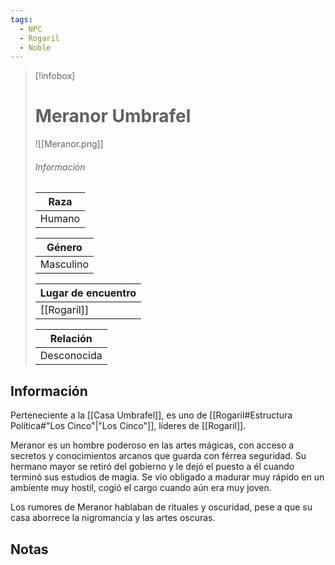 ```yaml
---
tags:
  - NPC
  - Rogaril
  - Noble
---
```


> [!infobox]
> # Meranor Umbrafel
> ![[Meranor.png]]
> ###### Información
> | Raza  |
> | ----- |
> |  Humano    |
> 
> | Género  |
> | ----- |
> |  Masculino   |
> 
> | Lugar de encuentro |
> | --------- | 
> | [[Rogaril]] | 
> 
> | Relación       |
> | ----------------- |
> | Desconocida |

## Información
Perteneciente a la [[Casa Umbrafel]], es uno de [[Rogaril#Estructura Política#"Los Cinco"|"Los Cinco"]], líderes de [[Rogaril]]. 

Meranor es un hombre poderoso en las artes mágicas, con acceso a secretos y conocimientos arcanos que guarda con férrea seguridad. Su hermano mayor se retiró del gobierno y le dejó el puesto a él cuando terminó sus estudios de magia. Se vio obligado a madurar muy rápido en un ambiente muy hostil, cogió el cargo cuando aún era muy joven. 

Los rumores de Meranor hablaban de rituales y oscuridad, pese a que su casa aborrece la nigromancia y las artes oscuras.

## Notas